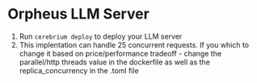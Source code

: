 # Orpheus LLM Server

1. Run `cerebrium deploy` to deploy your LLM server
2. This implentation can handle 25 concurrent requests. If you which to change it based on price/performance tradeoff - change the parallel/http threads value in the dockerfile as well as the replica_concurrency in the .toml file